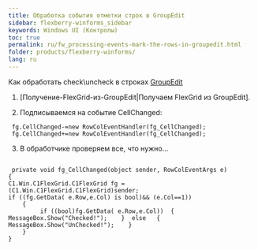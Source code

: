 ```yaml
---
title: Обработка события отметки строк в GroupEdit
sidebar: flexberry-winforms_sidebar
keywords: Windows UI (Контролы)
toc: true
permalink: ru/fw_processing-events-mark-the-rows-in-groupedit.html
folder: products/flexberry-winforms/
lang: ru
---
```


Как обработать check\uncheck в строках [GroupEdit](fw_groupedit.html)
1. [Получение-FlexGrid-из-GroupEdit|Получаем FlexGrid из GroupEdit]. 
 
2. Подписываемся на событие  CellChanged:
```
 fg.CellChanged-=new RowColEventHandler(fg_CellChanged); 
 fg.CellChanged+=new RowColEventHandler(fg_CellChanged); 
```
3. В обработчике проверяем все, что нужно... 
```

 private void fg_CellChanged(object sender, RowColEventArgs e)
{ 
C1.Win.C1FlexGrid.C1FlexGrid fg = (C1.Win.C1FlexGrid.C1FlexGrid)sender; 
if ((fg.GetData( e.Row,e.Col) is bool)&& (e.Col==1)) 
    { 
         if ((bool)fg.GetData( e.Row,e.Col))  {   MessageBox.Show("Checked!");    }  else   {   MessageBox.Show("UnChecked!");    } 
    }
}
```
